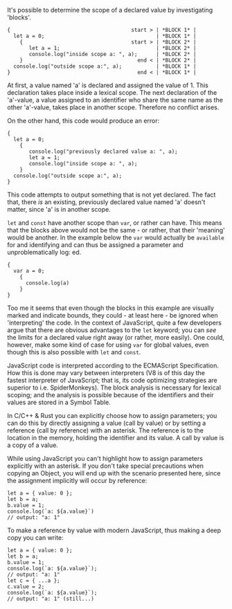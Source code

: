 It's possible to determine the scope of a declared
value by investigating 'blocks'.

```
{                                       start > | *BLOCK 1* |
  let a = 0;                                    | *BLOCK 1* |
    {                                   start > | *BLOCK 2* |
       let a = 1;                               | *BLOCK 2* |
       console.log("inside scope a: ", a);      | *BLOCK 2* |
    }                                     end < | *BLOCK 2* | 
  console.log("outside scope a:", a);           | *BLOCK 1* | 
}                                         end < | *BLOCK 1* |
```

At first, a value named 'a' is declared and assigned the value of 1. This
declaration takes place inside a lexical scope. The next declaration of the
'a'-value, a value assigned to an identifier who share the same name as the other
'a'-value, takes place in another scope. Therefore no conflict arises.

On the other hand, this code would produce an error:

```
{
  let a = 0;
    {
       console.log("previously declared value a: ", a);
       let a = 1;
       console.log("inside scope a: ", a);
    }
  console.log("outside scope a:", a);
}
```

This code attempts to output something that is not yet declared. The fact
that, there *is* an existing, previously declared value named 'a' doesn't matter, since
'a' is in another scope. 

`let` and `const` have another scope than `var`, or rather can have.
This means that the blocks above would not be the same - or rather, that their 'meaning'
would be another. In the example below the `var` would actually be `available` for
and identifying and can thus be assigned a parameter and unproblematically log: ed. 

```
{
  var a = 0;
    {
      console.log(a)
    }
}
```

Too me it seems that even though the blocks in this example are visually marked
and indicate bounds, they could - at least here - be ignored when
'interpreting' the code. In the context of JavaScript, quite a few developers
argue that there are obvious advantages to the `let` keyword; you can *see*
the limits for a declared value right away (or rather, more easily). One could, 
however, make some kind of case for using `var` for global values, even though
this is also possible with `let` and `const`.

JavaScript code is interpreted according to the ECMAScript Specification.
How this is done may vary between interpreters (V8 is of this day the fastest
interpreter of JavaScript; that is, its code optimizing strategies are
superior to i.e. SpiderMonkeys). The block analysis is necessary for
lexical scoping; and the analysis is possible because of the identifiers and 
their values are stored in a Symbol Table.

In C/C++ & Rust you can explicitly choose how to assign parameters;
you can do this by directly assigning a value (call by value) or by setting a 
reference (call by reference) with an asterisk. The reference
is to the location in the memory, holding the identifier and its value.
A call by value is a copy of a value. 

While using JavaScript you can't highlight how to assign parameters
explicitly with an asterisk. If you don't take special precautions
when copying an Object, you will end up with the scenario presented here,
since the assignment implicitly will occur by reference:

```
let a = { value: 0 };
let b = a;
b.value = 1;
console.log(`a: ${a.value}`)
// output: "a: 1"
```

To make a reference by value with modern JavaScript, thus making
a deep copy you can write:

```
let a = { value: 0 };
let b = a;
b.value = 1;
console.log(`a: ${a.value}`);
// output: "a: 1"
let c = { ...a };
c.value = 2;
console.log(`a: ${a.value}`);
// output: "a: 1" (still...)

























